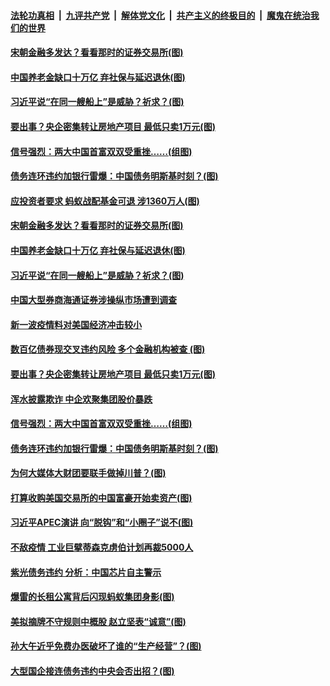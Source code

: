 

####  [法轮功真相](../../../../basic/blob/master/README.md?t=11212002) &nbsp;|&nbsp; [九评共产党](../../../../9ping.md/blob/master/README.md?t=11212002) &nbsp;|&nbsp; [解体党文化](../../../../jtdwh.md/blob/master/README.md?t=11212002)  &nbsp;|&nbsp; [共产主义的终极目的](../../../../gczydzjmd.md/blob/master/README.md?t=11212002) &nbsp;|&nbsp; [魔鬼在统治我们的世界](../../../../mgztzwmdsj.md/blob/master/README.md?t=11212002) 

#### [宋朝金融多发达？看看那时的证券交易所(图)](../pages/p5/953268.md?t=11212002) 

#### [中国养老金缺口十万亿 弃社保与延迟退休(图)](../pages/p5/953270.md?t=11212002) 

#### [习近平说“在同一艘船上”是威胁？祈求？(图)](../pages/p5/953271.md?t=11212002) 

#### [要出事？央企密集转让房地产项目 最低只卖1万元(图)](../pages/p5/953163.md?t=11212002) 

#### [信号强烈：两大中国首富双双受重挫……(组图)](../pages/p5/953180.md?t=11212002) 

#### [债务连环违约加银行雷爆：中国债务明斯基时刻？(图)](../pages/p5/953170.md?t=11212002) 

#### [应投资者要求 蚂蚁战配基金可退 涉1360万人(图)](../pages/p5/953305.md?t=11212002) 

#### [宋朝金融多发达？看看那时的证券交易所(图)](../pages/p5/953268.md?t=11212002) 

#### [中国养老金缺口十万亿 弃社保与延迟退休(图)](../pages/p5/953270.md?t=11212002) 

#### [习近平说“在同一艘船上”是威胁？祈求？(图)](../pages/p5/953271.md?t=11212002) 

#### [中国大型券商海通证券涉操纵市场遭到调查](../pages/p5/953247.md?t=11212002) 

#### [新一波疫情料对美国经济冲击较小](../pages/p5/953238.md?t=11212002) 

#### [数百亿债券现交叉违约风险 多个金融机构被查&nbsp;(图)](../pages/p5/953232.md?t=11212002) 

#### [要出事？央企密集转让房地产项目 最低只卖1万元(图)](../pages/p5/953163.md?t=11212002) 

#### [浑水披露欺诈 中企欢聚集团股价暴跌](../pages/p5/953211.md?t=11212002) 

#### [信号强烈：两大中国首富双双受重挫……(组图)](../pages/p5/953180.md?t=11212002) 

#### [债务连环违约加银行雷爆：中国债务明斯基时刻？(图)](../pages/p5/953170.md?t=11212002) 

#### [为何大媒体大财团要联手做掉川普？(图)](../pages/p5/953160.md?t=11212002) 

#### [打算收购美国交易所的中国富豪开始卖资产(图)](../pages/p5/953118.md?t=11212002) 

#### [习近平APEC演讲 向“脱钩”和“小圈子”说不(图)](../pages/p5/953113.md?t=11212002) 

#### [不敌疫情 工业巨擘蒂森克虏伯计划再裁5000人](../pages/p5/953107.md?t=11212002) 

#### [紫光债务违约 分析：中国芯片自主警示](../pages/p5/953106.md?t=11212002) 

#### [爆雷的长租公寓背后闪现蚂蚁集团身影(图)](../pages/p5/953023.md?t=11212002) 

#### [美拟摘牌不守规则中概股 赵立坚表“诚意”(图)](../pages/p5/953020.md?t=11212002) 

#### [孙大午近乎免费办医破坏了谁的“生产经营”？(图)](../pages/p5/953054.md?t=11212002) 

#### [大型国企接连债务违约中央会否出招？(图)](../pages/p5/953045.md?t=11212002) 

